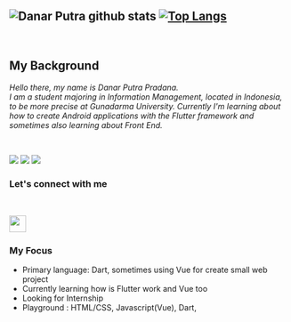 ![Danar Putra github stats](https://github-readme-stats.vercel.app/api?username=pradana4648&show_icons=true&theme=solarized-light)
[![Top Langs](https://github-readme-stats.vercel.app/api/top-langs/?username=pradana4648&layout=compact&theme=solarized-light)](https://github.com/anuraghazra/github-readme-stats)
---
<!-- [![Wakatime Status](https://github-readme-stats.vercel.app/api/wakatime?username=@pradana4648)](https://github.com/anuraghazra/github-readme-stats) -->

<br>

## My Background

*Hello there, my name is Danar Putra Pradana. <br>
I am a student majoring in Information Management, located in Indonesia, to be more precise at Gunadarma University.
Currently I'm learning about how to create Android applications with the Flutter framework and sometimes also learning about Front End.*

<br>
<p>
<img src="https://img.shields.io/badge/Flutter%20-%2302569B.svg?&style=for-the-badge&logo=Flutter&logoColor=white" /> 
<img src="https://img.shields.io/badge/sqlite-%2307405e.svg?&style=for-the-badge&logo=sqlite&logoColor=white"/>
<img src="https://img.shields.io/badge/dart-%230175C2.svg?&style=for-the-badge&logo=dart&logoColor=white"/>
</p>


### Let's connect with me

<br>

[<img height="30" src="icons/linkedin.ico"/>](https://www.linkedin.com/in/danar-p-530197108/)

### My Focus
* Primary language: Dart, sometimes using Vue for create small web project
* Currently learning how is Flutter work and Vue too
* Looking for Internship 
* Playground : HTML/CSS, Javascript(Vue), Dart,

<!-- ![Visitor Count](https://profile-counter.glitch.me/danarputra4648/count.svg) -->



